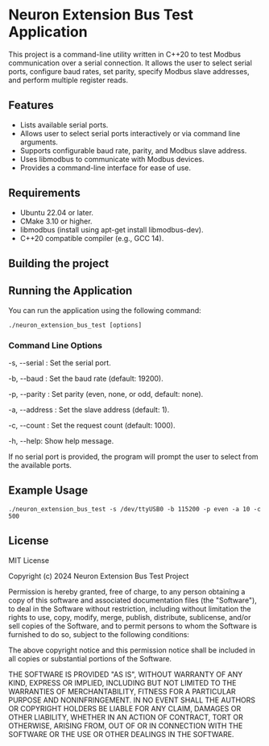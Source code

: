# Neuron Extension Bus Test Application

This project is a command-line utility written in C++20 to test Modbus communication over a serial connection. It allows the user to select serial ports, configure baud rates, set parity, specify Modbus slave addresses, and perform multiple register reads.

## Features

* Lists available serial ports.
* Allows user to select serial ports interactively or via command line arguments.
* Supports configurable baud rate, parity, and Modbus slave address.
* Uses libmodbus to communicate with Modbus devices.
* Provides a command-line interface for ease of use.

## Requirements

* Ubuntu 22.04 or later.
* CMake 3.10 or higher.
* libmodbus (install using apt-get install libmodbus-dev).
* C++20 compatible compiler (e.g., GCC 14).


## Building the project

## Running the Application

You can run the application using the following command:

```
./neuron_extension_bus_test [options]
```

### Command Line Options

-s, --serial <port>: Set the serial port.

-b, --baud <baudrate>: Set the baud rate (default: 19200).

-p, --parity <parity>: Set parity (even, none, or odd, default: none).

-a, --address <addr>: Set the slave address (default: 1).

-c, --count <count>: Set the request count (default: 1000).

-h, --help: Show help message.

If no serial port is provided, the program will prompt the user to select from the available ports.

## Example Usage

```
./neuron_extension_bus_test -s /dev/ttyUSB0 -b 115200 -p even -a 10 -c 500
```

## License

MIT License

Copyright (c) 2024 Neuron Extension Bus Test Project

Permission is hereby granted, free of charge, to any person obtaining a copy
of this software and associated documentation files (the "Software"), to deal
in the Software without restriction, including without limitation the rights
to use, copy, modify, merge, publish, distribute, sublicense, and/or sell
copies of the Software, and to permit persons to whom the Software is
furnished to do so, subject to the following conditions:

The above copyright notice and this permission notice shall be included in all
copies or substantial portions of the Software.

THE SOFTWARE IS PROVIDED "AS IS", WITHOUT WARRANTY OF ANY KIND, EXPRESS OR
IMPLIED, INCLUDING BUT NOT LIMITED TO THE WARRANTIES OF MERCHANTABILITY,
FITNESS FOR A PARTICULAR PURPOSE AND NONINFRINGEMENT. IN NO EVENT SHALL THE
AUTHORS OR COPYRIGHT HOLDERS BE LIABLE FOR ANY CLAIM, DAMAGES OR OTHER
LIABILITY, WHETHER IN AN ACTION OF CONTRACT, TORT OR OTHERWISE, ARISING FROM,
OUT OF OR IN CONNECTION WITH THE SOFTWARE OR THE USE OR OTHER DEALINGS IN THE
SOFTWARE.

